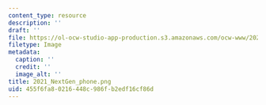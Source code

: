 ```yaml
---
content_type: resource
description: ''
draft: ''
file: https://ol-ocw-studio-app-production.s3.amazonaws.com/ocw-www/2021_nextgen_phone.png
filetype: Image
metadata:
  caption: ''
  credit: ''
  image_alt: ''
title: 2021_NextGen_phone.png
uid: 455f6fa8-0216-448c-986f-b2edf16cf86d
---
```

